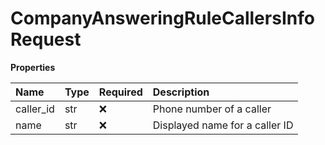 # CompanyAnsweringRuleCallersInfoRequest

**Properties**

| Name      | Type | Required | Description                    |
| :-------- | :--- | :------- | :----------------------------- |
| caller_id | str  | ❌       | Phone number of a caller       |
| name      | str  | ❌       | Displayed name for a caller ID |

<!-- This file was generated by liblab | https://liblab.com/ -->
